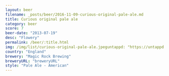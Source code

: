 ```yaml
---
layout: beer
filename: _posts/beer/2016-11-09-curious-original-pale-ale.md
title: Curious original pale ale
category: beer
score: 7
beer-date: "2013-07-19"
desc: "Flowery"
permalink: /beer/:title.html
img: /img/list/curious-original-pale-ale.jpeguntappd: "https://untappd.com/b/magic-rock-brewing-ringmaster/499796"
country: "England"
brewery: "Magic Rock Brewing"
breweryURL: "breweryURL"
style: "Pale Ale - American"
---
```

